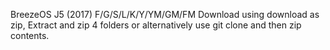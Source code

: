 BreezeOS J5 (2017) F/G/S/L/K/Y/YM/GM/FM
Download using download as zip, Extract and zip 4 folders or alternatively use git clone and then
zip contents.
